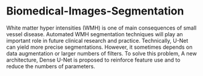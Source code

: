 # Biomedical-Images-Segmentation
White matter hyper intensities (WMH) is one of main consequences of small vessel disease.
Automated WMH segmentation techniques will play an important role in future clinical research
and practice. Technically, U-Net can yield more precise segmentations. However, it sometimes
depends on data augmentation or larger numbers of filters. To solve this problem, A new
architecture, Dense U-Net is proposed to reinforce feature use and to reduce the numbers of
parameters. 
